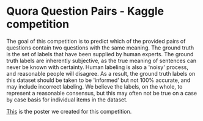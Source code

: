 # Quora Question Pairs - Kaggle competition

The goal of this competition is to predict which of the provided pairs of questions contain two questions with the same meaning. The ground truth is the set of labels that have been supplied by human experts. The ground truth labels are inherently subjective, as the true meaning of sentences can never be known with certainty. Human labeling is also a 'noisy' process, and reasonable people will disagree. As a result, the ground truth labels on this dataset should be taken to be 'informed' but not 100% accurate, and may include incorrect labeling. We believe the labels, on the whole, to represent a reasonable consensus, but this may often not be true on a case by case basis for individual items in the dataset.

[This](https://github.com/Folch/quora_npl/blob/master/Kaggle_presentation.pdf) is the poster we created for this competition.
